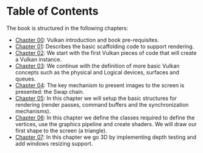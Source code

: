 # Table of Contents

The book is structured in the following chapters:

- [Chapter 00](chapter-00/chapter-00.md): Vulkan introduction and book pre-requisites.
- [Chapter 01](chapter-01/chapter-01.md): Describes the basic scaffolding code to support rendering.
- [Chapter 02](chapter-02/chapter-02.md): We start with the first Vulkan pieces of code that will create a Vulkan instance.
- [Chapter 03](chapter-03/chapter-03.md): We continue with the definition of more basic Vulkan concepts such as the physical and Logical devices, surfaces and queues.
- [Chapter 04](chapter-04/chapter-04.md): The key mechanism to present images to the screen is presented: the Swap chain.
- [Chapter 05](chapter-05/chapter-05.md): In this chapter we will setup the basic structures for rendering (render passes, command buffers and the synchronization mechanisms). 
- [Chapter 06](chapter-06/chapter-06.md): In this chapter we define the classes required to define the vertices, use the graphics pipeline and create shaders. We will draw our first shape to the screen (a triangle).
- [Chapter 07](chapter-07/chapter-07.md): In this chapter we go 3D by implementing depth testing and add windows resizing support.